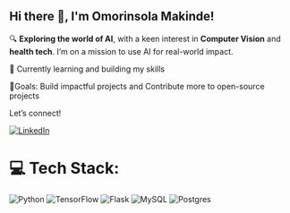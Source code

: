 ## Hi there 👋, I'm Omorinsola Makinde!


🔍 **Exploring the world of AI**, with a keen interest in **Computer Vision** and **health tech**. I’m on a mission to use AI for real-world impact. 

🌱 Currently learning and building my skills

🥅Goals: Build impactful projects and Contribute more to open-source projects

Let’s connect!


[![LinkedIn](https://img.shields.io/badge/LinkedIn-%230077B5.svg?logo=linkedin&logoColor=white)](https://linkedin.com/in/www.linkedin.com/in/omorinsola-makinde) 

# 💻 Tech Stack:
![Python](https://img.shields.io/badge/python-3670A0?style=for-the-badge&logo=python&logoColor=ffdd54) ![TensorFlow](https://img.shields.io/badge/TensorFlow-%23FF6F00.svg?style=for-the-badge&logo=TensorFlow&logoColor=white) ![Flask](https://img.shields.io/badge/flask-%23000.svg?style=for-the-badge&logo=flask&logoColor=white) ![MySQL](https://img.shields.io/badge/mysql-4479A1.svg?style=for-the-badge&logo=mysql&logoColor=white) ![Postgres](https://img.shields.io/badge/postgres-%23316192.svg?style=for-the-badge&logo=postgresql&logoColor=white)


<!-- Proudly created with GPRM ( https://gprm.itsvg.in ) -->
